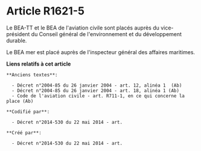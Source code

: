 # Article R1621-5

Le BEA-TT et le BEA de l'aviation civile sont placés auprès du vice-président du Conseil général de l'environnement et du
développement durable.

Le BEA mer est placé auprès de l'inspecteur général des affaires maritimes.

**Liens relatifs à cet article**

	**Anciens textes**:

	  - Décret n°2004-85 du 26 janvier 2004 - art. 12, alinéa 1  (Ab)
	  - Décret n°2004-85 du 26 janvier 2004 - art. 18, alinéa 1 (Ab)
	  - Code de l'aviation civile - art. R711-1, en ce qui concerne la place (Ab)

	**Codifié par**:

	  - Décret n°2014-530 du 22 mai 2014 - art.

	**Créé par**:

	  - Décret n°2014-530 du 22 mai 2014 - art.
